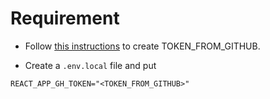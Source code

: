 # Requirement

- Follow [this instructions](https://docs.github.com/en/github/authenticating-to-github/keeping-your-account-and-data-secure/creating-a-personal-access-token) to create TOKEN_FROM_GITHUB.

- Create a `.env.local` file and put

```
REACT_APP_GH_TOKEN="<TOKEN_FROM_GITHUB>"
```
